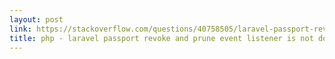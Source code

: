 ```yaml
---
layout: post
link: https://stackoverflow.com/questions/40758505/laravel-passport-revoke-and-prune-event-listener-is-not-doing-anything
title: php - laravel passport revoke and prune event listener is not doing anything - Stack Overflow
---
```

